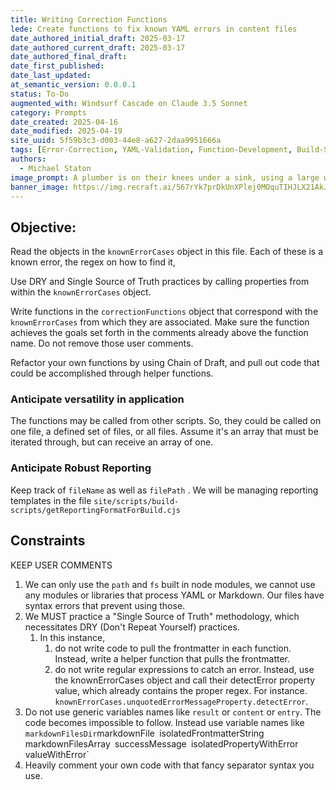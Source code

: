 ```yaml
---
title: Writing Correction Functions
lede: Create functions to fix known YAML errors in content files
date_authored_initial_draft: 2025-03-17
date_authored_current_draft: 2025-03-17
date_authored_final_draft: 
date_first_published: 
date_last_updated: 
at_semantic_version: 0.0.0.1
status: To-Do
augmented_with: Windsurf Cascade on Claude 3.5 Sonnet
category: Prompts
date_created: 2025-04-16
date_modified: 2025-04-19
site_uuid: 5f59b3c3-d003-44e8-a627-2daa9951666a
tags: [Error-Correction, YAML-Validation, Function-Development, Build-Scripts]
authors:
  - Michael Staton
image_prompt: A plumber is on their knees under a sink, using a large wrench to try to fix a water leak.
banner_image: https://img.recraft.ai/567rYk7prDkUnXPlej0MOquTIHJLX21AkJY7nhBeqw4/rs:fit:1024:2048:0/raw:1/plain/abs://external/images/a93dcf59-615e-4a40-8ba1-5f4972a705fa
---
```

## Objective:

Read the objects in the `knownErrorCases` object in this file. Each of these is a known error, the regex on how to find it, 

Use DRY and Single Source of Truth practices by calling properties from within the `knownErrorCases` object. 

Write functions in the `correctionFunctions` object that correspond with the `knownErrorCases` from which they are associated. Make sure the function achieves the goals set forth in the comments already above the function name.  Do not remove those user comments.  

Refactor your own functions by using Chain of Draft, and pull out code that could be accomplished through helper functions.  

### Anticipate versatility in application
The functions may be called from other scripts. So, they could be called on one file, a defined set of files, or all files. Assume it's an array that must be iterated through, but can receive an array of one.  
### Anticipate Robust Reporting
Keep track of `fileName` as well as `filePath` .  We will be managing reporting templates in the file `site/scripts/build-scripts/getReportingFormatForBuild.cjs`

## Constraints
KEEP USER COMMENTS
1. We can only use the `path` and `fs` built in node modules, we cannot use any modules or libraries that process YAML or Markdown.  Our files have syntax errors that prevent using those. 
2. We MUST practice a "Single Source of Truth" methodology, which necessitates DRY (Don't Repeat Yourself) practices.  
	1. In this instance, 
		1. do not write code to pull the frontmatter in each function. Instead, write a helper function that pulls the frontmatter. 
		2. do not write regular expressions to catch an error. Instead, use the knownErrorCases object and call their detectError property value, which already contains the proper regex. For instance. `knownErrorCases.unquotedErrorMessageProperty.detectError`.
3. Do not use generic variables names like `result` or `content` or `entry`. The code becomes impossible to follow.  Instead use variable names like `markdownFilesDir`markdownFile` `isolatedFrontmatterString` `markdownFilesArray` `successMessage` `isolatedPropertyWithError` `valueWithError`
4. Heavily comment your own code with that fancy separator syntax you use.